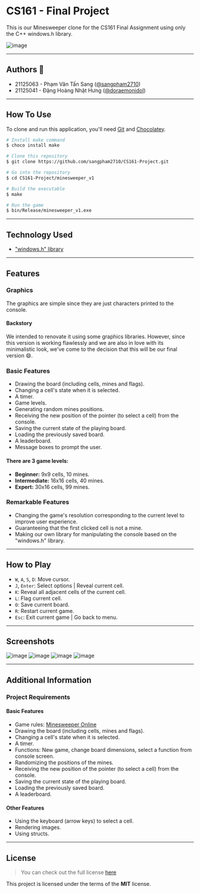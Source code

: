 # CS161 - Final Project

This is our Minesweeper clone for the CS161 Final Assignment using only the C++ windows.h library.

![image](https://user-images.githubusercontent.com/47299149/147375809-d24436fe-e176-4f62-b4b3-7fbc90dd6372.png)

---

## Authors :wave:

- 21125063 - Phạm Văn Tấn Sang ([@sangpham2710](https://github.com/sangpham2710))
- 21125041 - Đặng Hoàng Nhật Hưng ([@doraemonidol](https://github.com/doraemonidol))

---

## How To Use

To clone and run this application, you'll need [Git](https://git-scm.com) and [Chocolatey](https://chocolatey.org).

```bash
# Install make command
$ choco install make

# Clone this repository
$ git clone https://github.com/sangpham2710/CS161-Project.git

# Go into the repository
$ cd CS161-Project/minesweeper_v1

# Build the executable
$ make

# Run the game
$ bin/Release/minesweeper_v1.exe
```

---

## Technology Used

- ["windows.h" library](https://en.wikipedia.org/wiki/Windows.h)

---

## Features

### Graphics

The graphics are simple since they are just characters printed to the console.

#### Backstory

We intended to renovate it using some graphics libraries. However, since this version is working flawlessly and we are also in love with its minimalistic look, we've come to the decision that this will be our final version :smile:.

### Basic Features

- Drawing the board (including cells, mines and flags).
- Changing a cell's state when it is selected.
- A timer.
- Game levels.
- Generating random mines positions.
- Receiving the new position of the pointer (to select a cell) from the console.
- Saving the current state of the playing board.
- Loading the previously saved board.
- A leaderboard.
- Message boxes to prompt the user.

#### There are 3 game levels:

- **Beginner:** 9x9 cells, 10 mines.
- **Intermediate:** 16x16 cells, 40 mines.
- **Expert:** 30x16 cells, 99 mines.

### Remarkable Features

- Changing the game's resolution corresponding to the current level to improve user experience.
- Guaranteeing that the first clicked cell is not a mine.
- Making our own library for manipulating the console based on the "windows.h" library.

---

## How to Play

- `W`, `A`, `S`, `D`: Move cursor.
- `J`, `Enter`: Select options | Reveal current cell.
- `K`: Reveal all adjacent cells of the current cell.
- `L`: Flag current cell.
- `O`: Save current board.
- `R`: Restart current game.
- `Esc`: Exit current game | Go back to menu.

---

## Screenshots

![image](https://user-images.githubusercontent.com/47299149/147375758-7fe57c0b-d3b6-4f88-b93d-2b21aa20122b.png)
![image](https://user-images.githubusercontent.com/47299149/147375766-3c3ac961-ff60-49f6-b62b-f81c267dc730.png)
![image](https://user-images.githubusercontent.com/47299149/147375809-d24436fe-e176-4f62-b4b3-7fbc90dd6372.png)
![image](https://user-images.githubusercontent.com/47299149/147375815-c62fef09-3902-43ae-83e4-00e1d629707e.png)

---

## Additional Information

### Project Requirements

#### Basic Features

- Game rules: [Minesweeper Online](https://minesweeper.online/)
- Drawing the board (including cells, mines and flags).
- Changing a cell's state when it is selected.
- A timer.
- Functions: New game, change board dimensions, select a function from console screen.
- Randomizing the positions of the mines.
- Receiving the new position of the pointer (to select a cell) from the console.
- Saving the current state of the playing board.
- Loading the previously saved board.
- A leaderboard.

#### Other Features

- Using the keyboard (arrow keys) to select a cell.
- Rendering images.
- Using structs.

---

## License

> You can check out the full license [here](https://github.com/sangpham2710/CS161-Project/blob/main/LICENSE)

This project is licensed under the terms of the **MIT** license.
